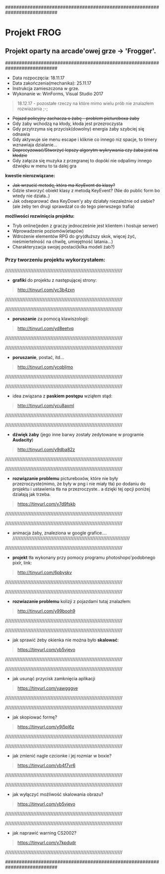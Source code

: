 ###########################################################################


# Projekt FROG
## Projekt oparty na arcade'owej grze -> 'Frogger'.


###########################################################################
* Data rozpoczęcia: 18.11.17
* Data zakończenia(mechanika): 25.11.17 
* Instrukcja zamieszczona w grze.
* Wykonanie w: WinForms, Visual Studio 2017 




> 18.12.17 - pozostałe rzeczy na które mimo wielu prób nie znalazłem rozwiazania ;-;

- ~~Pojazd policyjny zachacza o żabę - problem pictureboxa żaby~~
- Gdy żaby wchodzą na kłody, kłoda jest przezroczysta 
- Gdy przytrzyma się przycisk(dowolny) energia żaby szybciej się odnawia
- Gdy aktywuje sie menu escape i kliknie co innego niz spacje, to timery wznawiaja dzialanie...
- ~~Doprecyzować/Stworzyć lepszy algorytm wykrywania czy żaba jest na kłodzie~~
- Gdy załącza się muzyka z przegranej to dopóki nie odpalimy innego dźwięku w menu to ta dalej gra

**kwestie nierozwiązane:**
- ~~Jak wrzucić metodę, która ma KeyEvent do klasy?~~ 
- Gdzie stworzyć obiekt klasy z metodą KeyEvent? (Nie do public form bo wtedy nie działa..)
- Jak odseparować dwa KeyDown'y aby działały niezależnie od siebie? (ale żeby ten drugi sprawdzał co do tego pierwszego trafia)

**możliwości rozwinięcia projektu:**
- Tryb online(jeden z graczy jednocześnie jest klientem i hostuje serwer)
- Wprowadzenie poziomów(etapów)
- Wdrożenie elementów RPG do gry(dłuższy skok, więcej żyć, nieśmiertelność na chwilę, umiejętność latania...)
- Charakteryzacja swojej postaci(kilka modeli żab?)

### Przy tworzeniu projektu wykorzystałem:

///////////////////////////////////////////////////////////////////////////
- **grafiki** do projektu z następującej strony:

> http://tinyurl.com/yc3b4zxn

///////////////////////////////////////////////////////////////////////////




///////////////////////////////////////////////////////////////////////////
- **poruszanie** za pomocą klawiszologii:

> http://tinyurl.com/yd8eetvq

///////////////////////////////////////////////////////////////////////////




///////////////////////////////////////////////////////////////////////////
- **poruszanie**, postać, itd...

> http://tinyurl.com/ycqbljmo

///////////////////////////////////////////////////////////////////////////




///////////////////////////////////////////////////////////////////////////
- idea związana z **paskiem postępu** wziąłem stąd:

> http://tinyurl.com/ycu8axml

///////////////////////////////////////////////////////////////////////////




///////////////////////////////////////////////////////////////////////////
- **dźwięk żaby** (jego inne barwy zostały zedytowane w programie **Audacity**)

> http://tinyurl.com/y9dba82z

///////////////////////////////////////////////////////////////////////////




///////////////////////////////////////////////////////////////////////////
- **rozwiązanie problemu** pictureboxów, które nie były przezroczyste(mimo, że były w png i nie miały tła) po dodaniu do projektu i ustawienia tła na przezroczyste.. a dzięki tej opcji poniżej działają jak trzeba.

> https://tinyurl.com/y7d9fskb

///////////////////////////////////////////////////////////////////////////




///////////////////////////////////////////////////////////////////////////
- animacja żaby, znaleziona w google grafice....
///////////////////////////////////////////////////////////////////////////




///////////////////////////////////////////////////////////////////////////
- **projekt** tła wykonany przy pomocy programu photoshopo'podobnego pixlr, link:

> http://tinyurl.com/6pbyskv

///////////////////////////////////////////////////////////////////////////




///////////////////////////////////////////////////////////////////////////
- **rozwiazanie problemu** kolizji z pojazdami tutaj znalazłem:

> http://tinyurl.com/y99booh9

///////////////////////////////////////////////////////////////////////////




///////////////////////////////////////////////////////////////////////////
- jak sprawić żeby okienka nie można było **skalować**:

> https://tinyurl.com/yb5vjevo

///////////////////////////////////////////////////////////////////////////




///////////////////////////////////////////////////////////////////////////
- jak usunąć przycisk zamknięcia aplikacji

> https://tinyurl.com/yawgggve

///////////////////////////////////////////////////////////////////////////




///////////////////////////////////////////////////////////////////////////
- jak skopiować formę?

> https://tinyurl.com/y9j5pl6z

///////////////////////////////////////////////////////////////////////////




///////////////////////////////////////////////////////////////////////////
- jak zmienić nagle czcionke i jej rozmiar w boxie?

> https://tinyurl.com/yb4f7yr6

///////////////////////////////////////////////////////////////////////////




///////////////////////////////////////////////////////////////////////////
- jak wyłączyć możliwość skalowania obrazu?

> https://tinyurl.com/yb5vjevo

///////////////////////////////////////////////////////////////////////////




///////////////////////////////////////////////////////////////////////////
- jak naprawić warning CS2002?

> https://tinyurl.com/y7kpdudr

///////////////////////////////////////////////////////////////////////////




###########################################################################